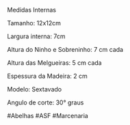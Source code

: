 Medidas Internas  
  
Tamanho: 12x12cm  
  
Largura interna: 7cm  
  
Altura do Ninho e Sobreninho: 7 cm cada  
  
Altura das Melgueiras: 5 cm cada  
  
Espessura da Madeira: 2 cm  
  
Modelo: Sextavado  
  
Angulo de corte: 30° graus

#Abelhas #ASF #Marcenaria 